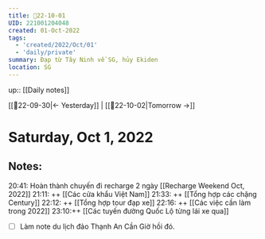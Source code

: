 ```yaml
---
title: 📝22-10-01
UID: 221001204048
created: 01-Oct-2022
tags:
  - 'created/2022/Oct/01'
  - 'daily/private'
summary: Đạp từ Tây Ninh về SG, hủy Ekiden
location: SG
---
```

up:: [[Daily notes]]

[[📝22-09-30|<- Yesterday]] | [[📝22-10-02|Tomorrow ->]]
# Saturday, Oct 1, 2022

## Notes:
20:41: Hoàn thành chuyến đi recharge 2 ngày [[Recharge Weekend Oct, 2022]]
21:11: ++ [[Các cửa khẩu Việt Nam]]
21:33: ++ [[Tổng hợp các chặng Century]]
22:12: ++ [[Tổng hợp tour đạp xe]]
22:16: ++ [[Các việc cần làm trong 2022]]
23:10:++ [[Các tuyến đường Quốc Lộ từng lái xe qua]]
- [ ] Làm note du lịch đảo Thạnh An Cần Giờ hồi đó.
